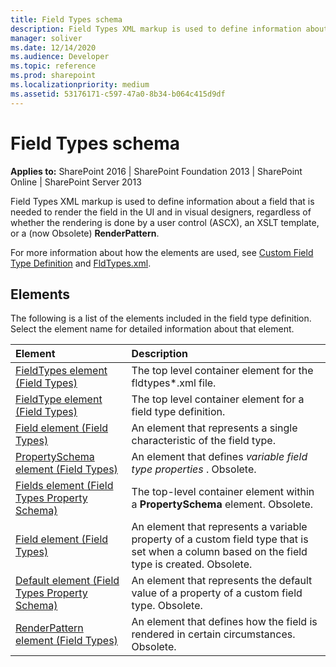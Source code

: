 ```yaml
---
title: Field Types schema
description: Field Types XML markup is used to define information about a field that is needed to render the field in the UI and in visual designers, regardless of whether the rendering is done by a user control (ASCX), an XSLT template, or a (now Obsolete) RenderPattern.
manager: soliver
ms.date: 12/14/2020
ms.audience: Developer
ms.topic: reference
ms.prod: sharepoint
ms.localizationpriority: medium
ms.assetid: 53176171-c597-47a0-8b34-b064c415d9df
---
```


# Field Types schema

**Applies to:** SharePoint 2016 | SharePoint Foundation 2013 | SharePoint Online | SharePoint Server 2013

Field Types XML markup is used to define information about a field that is needed to render the field in the UI and in visual designers, regardless of whether the rendering is done by a user control (ASCX), an XSLT template, or a (now Obsolete) **RenderPattern**.

For more information about how the elements are used, see [Custom Field Type Definition](https://msdn.microsoft.com/library/b3315997-671f-4c29-9518-48cc4592f205%28Office.15%29.aspx) and [FldTypes.xml](https://msdn.microsoft.com/library/8f8db866-03f8-4001-aae3-4c4102a7aed6%28Office.15%29.aspx).

## Elements

The following is a list of the elements included in the field type definition. Select the element name for detailed information about that element.

| Element                                                                                         | Description                                                                                                                                   |
| :---------------------------------------------------------------------------------------------- | :-------------------------------------------------------------------------------------------------------------------------------------------- |
| [FieldTypes element (Field Types)](fieldtypes-element-field-types.md)                           | The top level container element for the fldtypes\*.xml file.                                                                                  |
| [FieldType element (Field Types)](fieldtype-element-field-types.md)                             | The top level container element for a field type definition.                                                                                  |
| [Field element (Field Types)](field-element-field-types.md)                                     | An element that represents a single characteristic of the field type.                                                                         |
| [PropertySchema element (Field Types)](propertyschema-element-field-types.md)                   | An element that defines _variable field type properties_ . Obsolete.                                                                          |
| [Fields element (Field Types Property Schema)](fields-element-field-types-property-schema.md)   | The top-level container element within a **PropertySchema** element. Obsolete.                                                                |
| [Field element (Field Types)](field-element-field-types.md)                                     | An element that represents a variable property of a custom field type that is set when a column based on the field type is created. Obsolete. |
| [Default element (Field Types Property Schema)](default-element-field-types-property-schema.md) | An element that represents the default value of a property of a custom field type. Obsolete.                                                  |
| [RenderPattern element (Field Types)](renderpattern-element-field-types.md)                     | An element that defines how the field is rendered in certain circumstances. Obsolete.                                                         |

